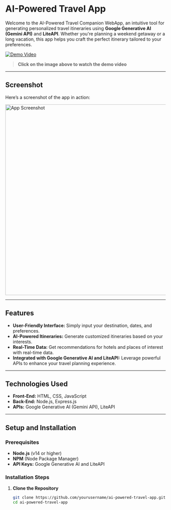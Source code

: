 #  AI-Powered Travel App

Welcome to the AI-Powered Travel Companion WebApp, an intuitive tool for generating personalized travel itineraries using **Google Generative AI (Gemini API)** and **LiteAPI**. Whether you're planning a weekend getaway or a long vacation, this app helps you craft the perfect itinerary tailored to your preferences.


[![Demo Video](https://img.youtube.com/vi/a7p5LRV7p4o/0.jpg)](https://youtu.be/a7p5LRV7p4o?si=lt-1C9lym8V6-ztT)
> **Click on the image above to watch the demo video**
---
## Screenshot 

Here’s a screenshot of the app in action:

<img src="https://github.com/user-attachments/assets/4d2ed165-115a-4d28-bdfa-d57caa056f3d" alt="App Screenshot" width="600px">

---

##  Features

- **User-Friendly Interface:** Simply input your destination, dates, and preferences.
- **AI-Powered Itineraries:** Generate customized itineraries based on your interests.
- **Real-Time Data:** Get recommendations for hotels and places of interest with real-time data.
- **Integrated with Google Generative AI and LiteAPI:** Leverage powerful APIs to enhance your travel planning experience.

---

## Technologies Used

- **Front-End:** HTML, CSS, JavaScript
- **Back-End:** Node.js, Express.js
- **APIs:** Google Generative AI (Gemini API), LiteAPI

---

##  Setup and Installation

### Prerequisites

- **Node.js** (v14 or higher)
- **NPM** (Node Package Manager)
- **API Keys:** Google Generative AI and LiteAPI

### Installation Steps

1. **Clone the Repository**
   ```bash
   git clone https://github.com/yourusername/ai-powered-travel-app.git
   cd ai-powered-travel-app
